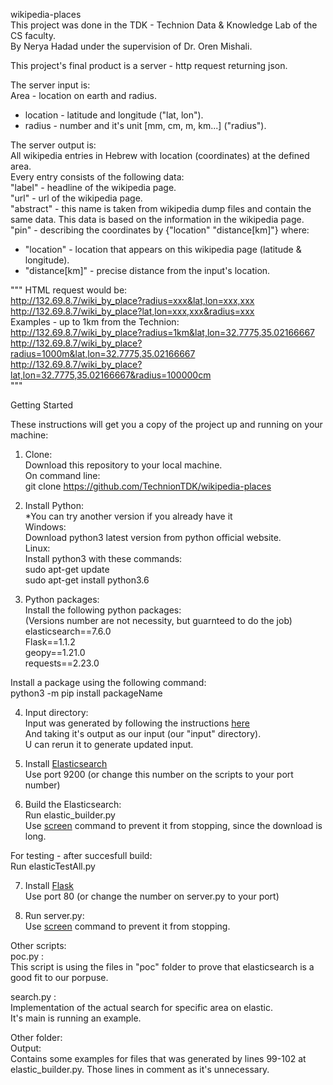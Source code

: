 wikipedia-places  
This project was done in the TDK - Technion Data & Knowledge Lab of the CS faculty.  
By Nerya Hadad under the supervision of Dr. Oren Mishali.  
  
This project's final product is a server - http request returning json.  
  
The server input is:  
Area - location on earth and radius.  
  * location - latitude and longitude ("lat, lon").  
  * radius - number and it's unit [mm, cm, m, km...] ("radius").  
  
The server output is:  
All wikipedia entries in Hebrew with location (coordinates) at the defined area.  
Every entry consists of the following data:  
"label" - headline of the wikipedia page.  
"url" - url of the wikipedia page.  
"abstract" - this name is taken from wikipedia dump files and contain the same data. This data is based on the information in the wikipedia page.  
"pin" - describing the coordinates by {"location" "distance[km]"} where:
  * "location" - location that appears on this wikipedia page (latitude & longitude).  
  * "distance[km]" - precise distance from the input's location.  
    
  
""" HTML request would be:  
http://132.69.8.7/wiki_by_place?radius=xxx&lat,lon=xxx,xxx  
http://132.69.8.7/wiki_by_place?lat,lon=xxx,xxx&radius=xxx  
Examples - up to 1km from the Technion:  
http://132.69.8.7/wiki_by_place?radius=1km&lat,lon=32.7775,35.02166667  
http://132.69.8.7/wiki_by_place?radius=1000m&lat,lon=32.7775,35.02166667  
http://132.69.8.7/wiki_by_place?lat,lon=32.7775,35.02166667&radius=100000cm  
"""
    
    
  
  
Getting Started

These instructions will get you a copy of the project up and running on your machine:

1. Clone:  
Download this repository to your local machine.  
On command line:  
	git clone https://github.com/TechnionTDK/wikipedia-places  
2. Install Python:  
*You can try another version if you already have it  
Windows:  
Download python3 latest version from python official website.  
Linux:  
Install python3 with these commands:  
	sudo apt-get update  
	sudo apt-get install python3.6  
	
3. Python packages:  
Install the following python packages:  
(Versions number are not necessity, but guarnteed to do the job)  
elasticsearch==7.6.0  
Flask==1.1.2  
geopy==1.21.0  
requests==2.23.0  
  
Install a package using the following command:  
	python3 -m pip install packageName  
	
4. Input directory:  
Input was generated by following the instructions [here](https://github.com/TechnionTDK/dbpedia-hebrew)  
And taking it's output as our input (our "input" directory).  
U can rerun it to generate updated input.  

5. Install [Elasticsearch](https://github.com/TechnionTDK/project-guidelines/wiki/ElasticSearch)  
Use port 9200 (or change this number on the scripts to your port number)  

6. Build the Elasticsearch:  
Run elastic_builder.py  
Use [screen](https://github.com/TechnionTDK/project-guidelines/wiki/HowTo#how-to-execute-a-long-running-process-on-linux) command to prevent it from stopping, since the download is long.  
  
For testing - after succesfull build:  
Run elasticTestAll.py  

7. Install [Flask](https://github.com/TechnionTDK/project-guidelines/wiki/ExecuteFlaskAppOnLinux)  
Use port 80 (or change the number on server.py to your port)  

8. Run server.py:  
Use [screen](https://github.com/TechnionTDK/project-guidelines/wiki/HowTo#how-to-execute-a-long-running-process-on-linux) command to prevent it from stopping.  
  
  
  
  
Other scripts:  
poc.py :  
This script is using the files in "poc" folder to prove that elasticsearch is a good fit to our porpuse.

search.py :  
Implementation of the actual search for specific area on elastic.  
It's main is running an example.  
  
Other folder:  
Output:  
Contains some examples for files that was generated by lines 99-102 at elastic_builder.py. Those lines in comment as it's unnecessary.